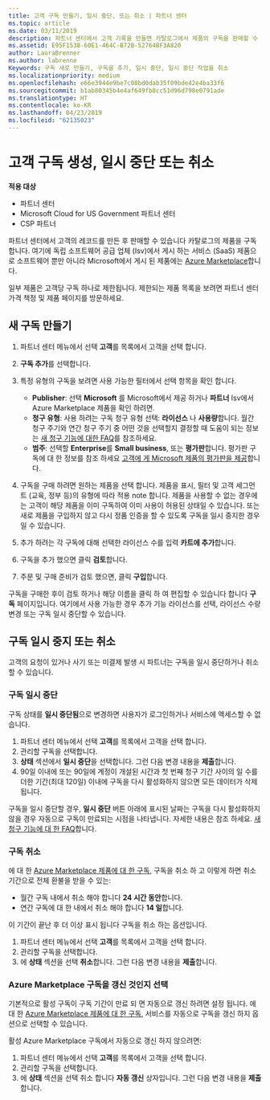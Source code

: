```yaml
---
title: 고객 구독 만들기, 일시 중단, 또는 취소 | 파트너 센터
ms.topic: article
ms.date: 03/11/2019
description: 파트너 센터에서 고객 기록을 만들면 카탈로그에서 제품의 구독을 판매할 수 있습니다.
ms.assetid: E95F1538-60E1-464C-B72B-52764BF3A820
author: LauraBrenner
ms.author: labrenne
Keywords: 구독 새로 만들기, 구독을 추가, 일시 중단, 일시 중단 작업을 취소
ms.localizationpriority: medium
ms.openlocfilehash: e66e3944e9be7c08bd0dab35f09bde42e4ba33f6
ms.sourcegitcommit: b1ab80345b4e4af649fb8cc51d96d798e0791ade
ms.translationtype: HT
ms.contentlocale: ko-KR
ms.lasthandoff: 04/23/2019
ms.locfileid: "62135023"
---
```

# <a name="create-suspend-or-cancel-customer-subscriptions"></a>고객 구독 생성, 일시 중단 또는 취소

**적용 대상**

-  파트너 센터
-  Microsoft Cloud for US Government 파트너 센터
-  CSP 파트너

파트너 센터에서 고객의 레코드를 만든 후 판매할 수 있습니다 카탈로그의 제품을 구독 합니다. 여기에 독립 소프트웨어 공급 업체 (Isv)에서 게시 하는 서비스 (SaaS) 제품으로 소프트웨어 뿐만 아니라 Microsoft에서 게시 된 제품에는 [Azure Marketplace](https://azuremarketplace.microsoft.com/marketplace)합니다. 

일부 제품은 고객당 구독 하나로 제한됩니다. 제한되는 제품 목록을 보려면 파트너 센터 가격 책정 및 제품 페이지를 방문하세요. 


## <a name="create-a-new-subscription"></a>새 구독 만들기

1. 파트너 센터 메뉴에서 선택 **고객**를 목록에서 고객을 선택 합니다.

2. **구독 추가**를 선택합니다.

3. 특정 유형의 구독을 보려면 사용 가능한 필터에서 선택 항목을 확인 합니다.
   - **Publisher**: 선택 **Microsoft** 를 Microsoft에서 제공 하거나 **파트너** Isv에서 Azure Marketplace 제품을 확인 하려면.
   - **청구 유형**: 사용 하려는 구독 청구 유형 선택: **라이선스** 나 **사용량**합니다. 월간 청구 주기와 연간 청구 주기 중 어떤 것을 선택할지 결정할 때 도움이 되는 정보는 [새 청구 기능에 대한 FAQ](faq-about-new-billing-features.md)를 참조하세요.
   - **범주**: 선택할 **Enterprise**를 **Small business**, 또는 **평가판**합니다. 평가판 구독에 대 한 정보를 참조 하세요 [고객에 게 Microsoft 제품의 평가판을 제공](offer-your-customers-trials-of-microsoft-products.md)합니다.

4. 구독을 구매 하려면 원하는 제품을 선택 합니다. 제품을 표시, 필터 및 고객 세그먼트 (교육, 정부 등)의 유형에 따라 적용 note 합니다. 제품을 사용할 수 없는 경우에는 고객이 해당 제품을 이미 구독하여 이미 사용이 허용된 상태일 수 있습니다. 또는 새로 제품을 구입하지 않고 다시 정품 인증을 할 수 있도록 구독을 일시 중지한 경우일 수 있습니다.

5. 추가 하려는 각 구독에 대해 선택한 라이선스 수를 입력 **카트에 추가**합니다.

6. 구독을 추가 했으면 클릭 **검토**합니다.

7. 주문 및 구매 준비가 검토 했으면, 클릭 **구입**합니다.

구독을 구매한 후이 검토 하거나 해당 이름을 클릭 하 여 편집할 수 있습니다 합니다 **구독** 페이지입니다. 여기에서 사용 가능한 경우 추가 기능 라이선스를 선택, 라이선스 수량 변경 또는 구독 일시 중단할 수 있습니다.


## <a name="suspend-or-cancel-a-subscription"></a>구독 일시 중지 또는 취소

고객의 요청이 있거나 사기 또는 미결제 발생 시 파트너는 구독을 일시 중단하거나 취소할 수 있습니다.

### <a name="suspend-a-subscription"></a>구독 일시 중단

구독 상태를 **일시 중단됨**으로 변경하면 사용자가 로그인하거나 서비스에 액세스할 수 없습니다.

1.  파트너 센터 메뉴에서 선택 **고객**를 목록에서 고객을 선택 합니다.
2.  관리할 구독을 선택합니다.
3.  **상태** 섹션에서 **일시 중단**을 선택합니다. 그런 다음 변경 내용을 **제출**합니다.
4.  90일 이내에 또는 90일에 계정이 개설된 시간과 첫 번째 청구 기간 사이의 일 수를 더한 기간(최대 120일) 이내에 구독을 다시 활성화하지 않으면 모든 데이터가 삭제됩니다.

구독을 일시 중단할 경우, **일시 중단** 버튼 아래에 표시된 날짜는 구독을 다시 활성화하지 않을 경우 자동으로 구독이 만료되는 시점을 나타냅니다. 자세한 내용은 참조 하세요. [새 청구 기능에 대 한 FAQ](faq-about-new-billing-features.md)합니다.

### <a name="cancel-a-subscription"></a>구독 취소

에 대 한 [Azure Marketplace 제품에 대 한 구독](sell-marketplace-products.md), 구독을 취소 하 고 이렇게 하면 취소 기간으로 전체 환불을 받을 수 있는: 

- 월간 구독 내에서 취소 해야 합니다 **24 시간 동안**합니다.
- 연간 구독에 대 한 내에서 취소 해야 합니다 **14 일**합니다.

이 기간이 끝난 후 더 이상 표시 됩니다 구독을 취소 하는 옵션입니다.

1.  파트너 센터 메뉴에서 선택 **고객**를 목록에서 고객을 선택 합니다.
2.  관리할 구독을 선택합니다.
3.  에 **상태** 섹션을 선택 **취소**합니다. 그런 다음 변경 내용을 **제출**합니다.

### <a name="choose-whether-to-automatically-renew-an-azure-marketplace-subscription"></a>Azure Marketplace 구독을 갱신 것인지 선택

기본적으로 활성 구독이 구독 기간이 만료 되 면 자동으로 갱신 하려면 설정 됩니다. 에 대 한 [Azure Marketplace 제품에 대 한 구독](sell-marketplace-products.md), 서비스를 자동으로 구독을 갱신 하지 옵션으로 선택할 수 있습니다.

활성 Azure Marketplace 구독에서 자동으로 갱신 하지 않으려면:

1.  파트너 센터 메뉴에서 선택 **고객**를 목록에서 고객을 선택 합니다.
2.  관리할 구독을 선택합니다.
3.  에 **상태** 섹션을 선택 취소 합니다 **자동 갱신** 상자입니다. 그런 다음 변경 내용을 **제출**합니다.


 



